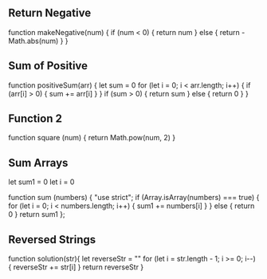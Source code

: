 ## Return Negative

function makeNegative(num) {
  if (num < 0) {
    return num
  } else {
    return -Math.abs(num)
  }
}

## Sum of Positive

function positiveSum(arr) {
  let sum = 0
  for (let i = 0; i < arr.length; i++) {
    if (arr[i] > 0) {
      sum += arr[i]
    }
  }
  if (sum > 0) { 
  return sum
  } else {
    return 0
  }
}

## Function 2

function square (num) {
  return Math.pow(num, 2)
}

## Sum Arrays

let sum1 = 0
let i = 0

function sum (numbers) {
  "use strict";
  if (Array.isArray(numbers) === true) {
    for (let i = 0; i < numbers.length; i++) {
      sum1 += numbers[i]
    }
  } else {
      return 0
    } 
  return sum1
};

## Reversed Strings

function solution(str){
  let reverseStr = ""
  for (let i = str.length - 1; i >= 0; i--) {
    reverseStr += str[i]
  }
  return reverseStr
}
